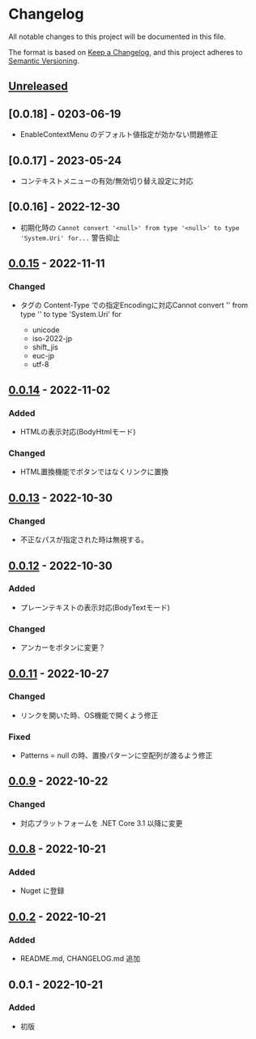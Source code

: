# Changelog

All notable changes to this project will be documented in this file.

The format is based on [Keep a Changelog](https://keepachangelog.com/en/1.0.0/),
and this project adheres to [Semantic Versioning](https://semver.org/spec/v2.0.0.html).

## [Unreleased]

## [0.0.18] - 0203-06-19

- EnableContextMenu のデフォルト値指定が効かない問題修正

## [0.0.17] - 2023-05-24

- コンテキストメニューの有効/無効切り替え設定に対応

## [0.0.16] - 2022-12-30

- 初期化時の `Cannot convert '<null>' from type '<null>' to type 'System.Uri' for...` 警告抑止

## [0.0.15] - 2022-11-11

### Changed

- <meta> タグの Content-Type での指定Encodingに対応Cannot convert '<null>' from type '<null>' to type 'System.Uri' for
	- unicode
	- iso-2022-jp
	- shift_jis
	- euc-jp
	- utf-8

## [0.0.14] - 2022-11-02

### Added

- HTMLの表示対応(BodyHtmlモード)

### Changed

- HTML置換機能でボタンではなくリンクに置換

## [0.0.13] - 2022-10-30

### Changed

- 不正なパスが指定された時は無視する。

## [0.0.12] - 2022-10-30

### Added

- プレーンテキストの表示対応(BodyTextモード)

### Changed

- アンカーをボタンに変更？

## [0.0.11] - 2022-10-27

### Changed

- リンクを開いた時、OS機能で開くよう修正

### Fixed

- Patterns = null の時、置換パターンに空配列が渡るよう修正

## [0.0.9] - 2022-10-22

### Changed

- 対応プラットフォームを .NET Core 3.1 以降に変更

## [0.0.8] - 2022-10-21

### Added

- Nuget に登録

## [0.0.2] - 2022-10-21

### Added

- README.md, CHANGELOG.md 追加

## 0.0.1 - 2022-10-21

### Added

- 初版

[unreleased]: https://github.com/YoshikazuArimitsu/HtmlMailViewerWpf/compare/v0.0.14...HEAD
[0.0.2]: https://github.com/YoshikazuArimitsu/HtmlMailViewerWpf/releases/tag/v0.0.2
[0.0.8]: https://github.com/YoshikazuArimitsu/HtmlMailViewerWpf/releases/tag/v0.0.8
[0.0.9]: https://github.com/YoshikazuArimitsu/HtmlMailViewerWpf/releases/tag/v0.0.9
[0.0.11]: https://github.com/YoshikazuArimitsu/HtmlMailViewerWpf/releases/tag/v0.0.11
[0.0.12]: https://github.com/YoshikazuArimitsu/HtmlMailViewerWpf/releases/tag/v0.0.12
[0.0.13]: https://github.com/YoshikazuArimitsu/HtmlMailViewerWpf/releases/tag/v0.0.13
[0.0.14]: https://github.com/YoshikazuArimitsu/HtmlMailViewerWpf/releases/tag/v0.0.14
[0.0.15]: https://github.com/YoshikazuArimitsu/HtmlMailViewerWpf/releases/tag/v0.0.15
